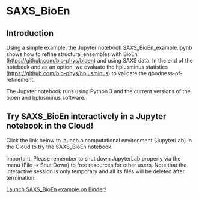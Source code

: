 # SAXS\_BioEn

## Introduction

Using a simple example, the Jupyter notebook SAXS\_BioEn\_example.ipynb shows how
to refine structural ensembles with BioEn (https://github.com/bio-phys/bioen)
and using SAXS data. In the end of the notebook and as an option, we evaluate
the hplusminus statistics (https://github.com/bio-phys/hplusminus) to validate
the goodness-of-refinement. 

The Jupyter notebook runs using Python 3 and the current versions of the bioen
and hplusminus software.

## Try SAXS\_BioEn interactively in a Jupyter notebook in the Cloud!

Click the link below to launch a computational environment (JupyterLab)
in the Cloud to try the SAXS\_BioEn notebook.

Important: Please remember to shut down JupyterLab properly via the menu
(File -> Shut Down) to free resources for other users. Note that the interactive
session is only temporary and all its files will be deleted after termination.

[Launch SAXS\_BioEn example on Binder!](https://notebooks.mpcdf.mpg.de/binder/v2/git/https%3A%2F%2Fgitlab.mpcdf.mpg.de%2FMPIBP-Hummer%2FSAXS_BioEn.git/HEAD?labpath=SAXS_BioEn_example.ipynb)


